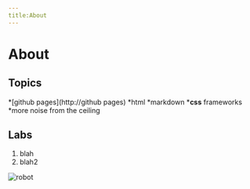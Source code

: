 ```yaml
---
title:About
---
```


# About

## Topics

*[github pages](http://github pages)
	*html
	*markdown
*__css__ frameworks
*more noise from the ceiling

## Labs

1. blah
2. blah2

![robot](http://www.capitolnerd.files.wordpress.com/2010/06/roberto2.jpg)